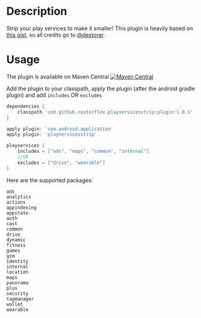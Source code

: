 # Description

Strip your play services to make it smaller!
This plugin is heavily based on [this gist][gist], so all credits go to [@dextorer].

# Usage

The plugin is available on Maven Central  [![Maven Central](https://maven-badges.herokuapp.com/maven-central/com.github.castorflex.playservicesstrip/plugin/badge.svg?style=flat)](https://maven-badges.herokuapp.com/maven-central/com.github.castorflex.playservicesstrip/plugin)

Add the plugin to your classpath, apply the plugin (after the android gradle plugin) and add `includes` OR `excludes`

```groovy
dependencies {
	classpath 'com.github.castorflex.playservicesstrip:plugin:1.0.1'
}

apply plugin: 'com.android.application'
apply plugin: 'playservicesstrip'

playservices {
    includes = ["ads", "maps", "common", "internal"]
    //OR
    excludes = ["drive", "wearable"]
}
```

Here are the supported packages:

```
ads
analytics
actions
appindexing
appstate
auth
cast
common
drive
dynamic
fitness
games
gcm
identity
internal
location
maps
panorama
plus
security
tagmanager
wallet
wearable
```


[gist]: https://gist.github.com/dextorer/a32cad7819b7f272239b
[@dextorer]: https://github.com/dextorer
